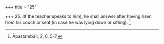 +++
title = "25"

+++
25. (If the teacher speaks to him), he shall answer after having risen from his couch or seat (in case he was lying down or sitting). [^22] 


[^22]:  Āpastamba I, 2, 6, 5-7.
